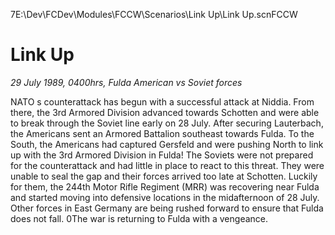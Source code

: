 7E:\Dev\FCDev\Modules\FCCW\Scenarios\Link Up\Link Up.scnFCCW
# Link Up

*29 July 1989, 0400hrs, Fulda   American vs Soviet forces*

NATO s counterattack has begun with a successful attack at Niddia.  From there, the 3rd Armored Division advanced towards Schotten and were able to break through the Soviet line early on 28 July. After securing Lauterbach, the Americans sent an Armored Battalion southeast towards Fulda. To the South, the Americans had captured Gersfeld and were pushing North to link up with the 3rd Armored Division in Fulda! The Soviets were not prepared for the counterattack and had little in place to react to this threat.  They were unable to seal the gap and their forces arrived too late at Schotten.  Luckily for them, the 244th Motor Rifle Regiment (MRR) was recovering near Fulda and started moving into defensive locations in the midafternoon of 28 July.  Other forces in East Germany are being rushed forward to ensure that Fulda does not fall.  0The war is returning to Fulda with a vengeance.
